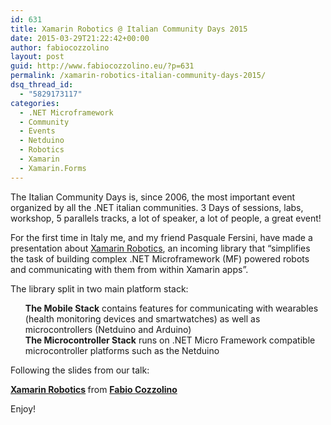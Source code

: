 ```yaml
---
id: 631
title: Xamarin Robotics @ Italian Community Days 2015
date: 2015-03-29T21:22:42+00:00
author: fabiocozzolino
layout: post
guid: http://www.fabiocozzolino.eu/?p=631
permalink: /xamarin-robotics-italian-community-days-2015/
dsq_thread_id:
  - "5829173117"
categories:
  - .NET Microframework
  - Community
  - Events
  - Netduino
  - Robotics
  - Xamarin
  - Xamarin.Forms
---
```

The Italian Community Days is, since 2006, the most important event organized by all the .NET italian communities. 3 Days of sessions, labs, workshop, 5 parallels tracks, a lot of speaker, a lot of people, a great event!

For the first time in Italy me, and my friend Pasquale Fersini, have made a presentation about <a href="https://github.com/xamarin/Monkey.Robotics" target="_blank">Xamarin Robotics</a>, an incoming library that &#8220;simplifies the task of building complex .NET Microframework (MF) powered robots and communicating with them from within Xamarin apps&#8221;.

The library split in two main platform stack:

<ul class="task-list">
  <li>
    <strong>The Mobile Stack</strong> contains features for communicating with wearables (health monitoring devices and smartwatches) as well as microcontrollers (Netduino and Arduino)
  </li>
  <li>
    <strong>The Microcontroller Stack</strong> runs on .NET Micro Framework compatible microcontroller platforms such as the Netduino
  </li>
</ul>

Following the slides from our talk:

<div class="post-video">
  </p> 
  
  <div style="margin-bottom:5px">
    <strong> <a href="https://www.slideshare.net/Fabio.Cozzolino/xamarin-robotics" title="Xamarin Robotics" target="_blank">Xamarin Robotics</a> </strong> from <strong><a target="_blank" href="http://www.slideshare.net/Fabio.Cozzolino">Fabio Cozzolino</a></strong>
  </div>
</div>

Enjoy!